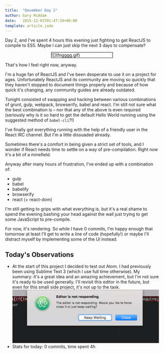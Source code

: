 ```yaml
---
title:  "Devember Day 2"
author: Gary McAdam
date:   2015-12-03T01:47:39+00:00
template: article.jade
---
```


Day 2, and I've spent 4 hours this evening just fighting to get
ReactJS to compile to ES5. Maybe I can just skip the next 3 days
to compensate?<span class="more"></span>

<div style="width: 200px; margin: 1em auto; border: 1px solid #000;">
    ![](fngggg.gif)
</div>

That's how I feel right now, anyway.

I'm a huge fan of ReactJS and I've been desperate to use it on a project
for ages. Unfortunately ReactJS and its community are moving so
quickly that they haven't stopped to document things properly
and because of how quick it's changing, any community guides are already outdated.

Tonight consisted of swapping and hacking between various combinations of
grunt, gulp, webpack, browserify, babel and react. I'm still not sure
what the best combination is &ndash; nor that any of the above is even required
(seriously why is it so hard to get the default Hello World running using the
suggested method of `babel-cli`?!)

I've finally got everything running with the help of a friendly user in the
React IRC channel. But I'm a little dissuaded already.

Sometimes there's a comfort in being given a strict set of tools, and I wonder
if React needs time to settle on a way of pre-compilation. Right now it's a bit
of a minefield.

Anyway after many hours of frustration, I've ended up with a combination of:

 - gulp
 - babel
 - babelify
 - browserify
 - react (+ react-dom)

I'm still getting to grips with what everything is, but it's a real shame
to spend the evening bashing your head against the wall just trying to
get some JavaScript to pre-compile.

For now, it's rendering. So while I have 0 commits, I'm happy enough that
tomorrow at least I'll get to write a line of code (hopefully!) or maybe
I'll distract myself by implementing some of the UI instead.

## Today's Observations

 - At the start of this project I decided to test out Atom. I had previously
   been using Sublime Text 3 (which I use full time otherwise). My summary:
   it's a great idea and an amazing achievement, but I'm not sure it's ready
   to be used generally. I'll revisit this editor in the future, but even for
   this small side project, it's not up to the task.
   ![](bye-bye-atom.jpg)
 - Stats for today: 0 commits, time spent 4h
